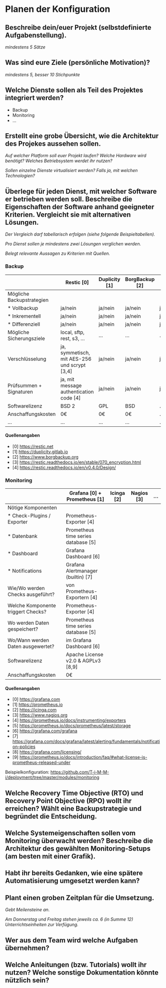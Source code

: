 # Planen der Konfiguration

## Beschreibe dein/euer Projekt (selbstdefinierte Aufgabenstellung).

*mindestens 5 Sätze*

## Was sind eure Ziele (persönliche Motivation)?

*mindestens 5, besser 10 Stichpunkte*

## Welche Dienste sollen als Teil des Projektes integriert werden?

* Backup
* Monitoring
* …

## Erstellt eine grobe Übersicht, wie die Architektur des Projekes aussehen sollen.

*Auf welcher Platform soll euer Projekt laufen?*
*Welche Hardware wird benötigt?*
*Welches Betriebsystem werdet ihr nutzen?*

*Sollen einzelne Dienste virtualisiert werden?*
*Falls ja, mit welchen Technologien?*

## Überlege für jeden Dienst, mit welcher Software er betrieben werden soll. Beschreibe die Eigenschaften der Software anhand geeigneter Kriterien. Vergleicht sie mit alternativen Lösungen.

*Der Vergleich darf tabellarisch erfolgen (siehe folgende Beispieltabellen).*

*Pro Dienst sollen je mindestens zwei Lösungen verglichen werden.*

*Belegt relevante Aussagen zu Kriterien mit Quellen.*

### Backup

|                           | Restic [0]                                   | Duplicity [1] | BorgBackup [2] | …          |
|---------------------------|----------------------------------------------|---------------|----------------|------------|
| Mögliche Backupstrategien |                                              |               |                |            |
| * Vollbackup              | ja/nein                                      | ja/nein       | ja/nein        | ja/nein    |
| * Inkrementell            | ja/nein                                      | ja/nein       | ja/nein        | ja/nein    |
| * Differenziell           | ja/nein                                      | ja/nein       | ja/nein        | ja/nein    |
| Mögliche Sicherungsziele  | local, sftp, rest, s3, …                     | …             | …              | …          |
| Verschlüsselung           | ja, symmetisch, mit AES-256 und scrypt [3,4] | ja/nein       | ja/nein        | ja/nein    |
| Prüfsummen + Signaturen   | ja, mit message authentication code [4]      | ja/nein       | ja/nein        | ja/nein    |
| Softwarelizenz            | BSD 2                                        | GPL          | BSD             | …          |
| Anschaffungskosten        | 0€                                           | 0€           | 0€              | …          |
| …                         | …                                            | …            | …               | …          |

#### Quellenangaben

* [0] https://restic.net
* [1] https://duplicity.gitlab.io
* [2] https://www.borgbackup.org
* [3] https://restic.readthedocs.io/en/stable/070_encryption.html
* [4] https://restic.readthedocs.io/en/v0.4.0/Design/

### Monitoring

|                                    | Grafana [0] + Prometheus [1]        | Icinga [2] | Nagios [3] | … |
|------------------------------------|-------------------------------------|------------|------------|---|
| Nötige Komponenten                 |                                     |            |            |   |
| * Check-Plugins / Exporter         | Prometheus-Exporter [4]             |            |            |   |
| * Datenbank                        | Prometheus time series database [5] |            |            |   |
| * Dashboard                        | Grafana Dashboard [6]               |            |            |   |
| * Notifications                    | Grafana Alertmanager (builtin) [7]  |            |            |   |
| Wie/Wo werden Checks ausgeführt?   | von Prometheus-Exportern [4]        |            |            |   |
| Welche Komponente triggert Checks? | Prometheus-Exporter [4]             |            |            |   |
| Wo werden Daten gespeichert?       | Prometheus time series database [5] |            |            |   |
| Wo/Wann werden Daten ausgewertet?  | im Grafana Dashboard [6]            |            |            |   |
| Softwarelizenz                     | Apache License v2.0 & AGPLv3 [8,9]  |            |            |   |
| Anschaffungskosten                 | 0€                                  |            |            |   |

#### Quellenangaben

* [0] https://grafana.com
* [1] https://prometheus.io
* [2] https://icinga.com
* [3] https://www.nagios.org
* [4] https://prometheus.io/docs/instrumenting/exporters
* [5] https://prometheus.io/docs/prometheus/latest/storage
* [6] https://grafana.com/grafana
* [7] https://grafana.com/docs/grafana/latest/alerting/fundamentals/notification-policies
* [8] https://grafana.com/licensing/
* [9] https://prometheus.io/docs/introduction/faq/#what-license-is-prometheus-released-under

Beispielkonfiguration: https://github.com/T-i-M-M-i/deployment/tree/master/modules/monitoring

## Welche Recovery Time Objective (RTO) und Recovery Point Objective (RPO) wollt ihr erreichen? Wählt eine Backupstrategie und begründet die Entscheidung.

## Welche Systemeigenschaften sollen vom Monitoring überwacht werden? Beschreibe die Architektur des gewählten Monitoring-Setups (am besten mit einer Grafik).

## Habt ihr bereits Gedanken, wie eine spätere Automatisierung umgesetzt werden kann?

## Plant einen groben Zeitplan für die Umsetzung.

*Gebt Meilensteine an.*

*Am Donnerstag und Freitag stehen jeweils ca. 6 (in Summe 12) Unterrichtseinheiten zur Verfügung.*

## Wer aus dem Team wird welche Aufgaben übernehmen?

## Welche Anleitungen (bzw. Tutorials) wollt ihr nutzen? Welche sonstige Dokumentation könnte nützlich sein?
